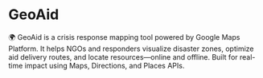 # GeoAid
🌍 GeoAid is a crisis response mapping tool powered by Google Maps Platform. It helps NGOs and responders visualize disaster zones, optimize aid delivery routes, and locate resources—online and offline. Built for real-time impact using Maps, Directions, and Places APIs.
